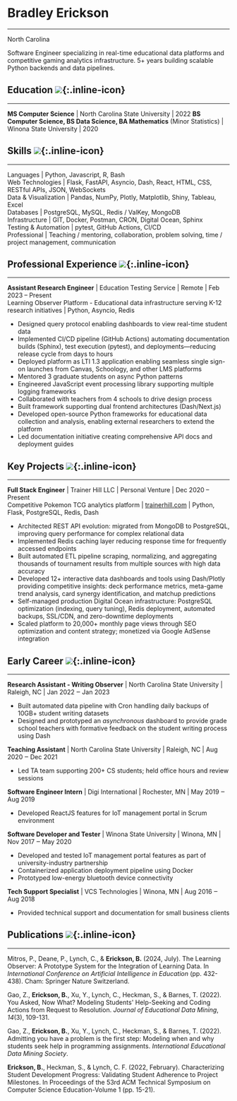 <style>
.inline-icon { height: 1em; width: auto; vertical-align: text-top; margin-top: 4px }
</style>

# Bradley Erickson

---

North Carolina

Software Engineer specializing in real-time educational data platforms and competitive gaming analytics infrastructure. 5+ years building scalable Python backends and data pipelines.

## Education ![](/assets/graduation-cap.svg){:.inline-icon}

---

**MS Computer Science** | North Carolina State University | 2022
**BS Computer Science, BS Data Science, BA Mathematics** (Minor Statistics) | Winona State University | 2020

## Skills ![](/assets/brain.svg){:.inline-icon}

---

Languages | Python, Javascript, R, Bash  
Web Technologies | Flask, FastAPI, Asyncio, Dash, React, HTML, CSS, RESTful APIs, JSON, WebSockets  
Data & Visualization | Pandas, NumPy, Plotly, Matplotlib, Shiny, Tableau, Excel  
Databases | PostgreSQL, MySQL, Redis / ValKey, MongoDB  
Infrastructure | GIT, Docker, Postman, CRON, Digital Ocean, Sphinx  
Testing & Automation | pytest, GitHub Actions, CI/CD  
Professional | Teaching / mentoring, collaboration, problem solving, time / project management, communication

## Professional Experience ![](/assets/building.svg){:.inline-icon}

---

**Assistant Research Engineer** \| Education Testing Service \| Remote \| Feb 2023 – Present  
Learning Observer Platform \- Educational data infrastructure serving K-12 research initiatives \| Python, Asyncio, Redis 

* Designed query protocol enabling dashboards to view real-time student data  
* Implemented CI/CD pipeline (GitHub Actions) automating documentation builds (Sphinx), test execution (pytest), and deployments—reducing release cycle from days to hours  
* Deployed platform as LTI 1.3 application enabling seamless single sign-on launches from Canvas, Schoology, and other LMS platforms  
* Mentored 3 graduate students on async Python patterns  
* Engineered JavaScript event processing library supporting multiple logging frameworks  
* Collaborated with teachers from 4 schools to drive design process  
* Built framework supporting dual frontend architectures (Dash/Next.js)  
* Developed open-source Python frameworks for educational data collection and analysis, enabling external researchers to extend the platform  
* Led documentation initiative creating comprehensive API docs and deployment guides

## Key Projects ![](/assets/code.svg){:.inline-icon}

---

**Full Stack Engineer** \| Trainer Hill LLC \| Personal Venture \| Dec 2020 – Present  
Competitive Pokemon TCG analytics platform \| [trainerhill.com](https://trainerhill.com) \| Python, Flask, PostgreSQL, Redis, Dash

* Architected REST API evolution: migrated from MongoDB to PostgreSQL, improving query performance for complex relational data  
* Implemented Redis caching layer reducing response time for frequently accessed endpoints  
* Built automated ETL pipeline scraping, normalizing, and aggregating thousands of tournament results from multiple sources with high data accuracy  
* Developed 12+ interactive data dashboards and tools using Dash/Plotly providing competitive insights: deck performance metrics, meta-game trend analysis, card synergy identification, and matchup predictions   
* Self-managed production Digital Ocean infrastructure: PostgreSQL optimization (indexing, query tuning), Redis deployment, automated backups, SSL/CDN, and zero-downtime deployments  
* Scaled platform to 20,000+ monthly page views through SEO optimization and content strategy; monetized via Google AdSense integration

## Early Career ![](/assets/seedling.svg){:.inline-icon}

---

**Research Assistant \- Writing Observer** \| North Carolina State University \| Raleigh, NC \| Jan 2022 ‒ Jan 2023

* Built automated data pipeline with Cron handling daily backups of 10GB+ student writing datasets  
* Designed and prototyped an *asynchronous* dashboard to provide grade school teachers with formative feedback on the student writing process using Dash

**Teaching Assistant** \| North Carolina State University \| Raleigh, NC \| Aug 2020 ‒ Dec 2021

* Led TA team supporting 200+ CS students; held office hours and review sessions

**Software Engineer Intern** \|  Digi International \| Rochester, MN \| May 2019 ‒ Aug 2019

* Developed ReactJS features for IoT management portal in Scrum environment

**Software Developer and Tester** \| Winona State University \| Winona, MN \| Nov 2017 ‒ May 2020

* Developed and tested IoT management portal features as part of university-industry partnership  
* Containerized application deployment pipeline using Docker  
* Prototyped low-energy bluetooth device connectivity

**Tech Support Specialist** \| VCS Technologies \| Winona, MN \| Aug 2016 ‒ Aug 2018

* Provided technical support and documentation for small business clients

## Publications ![](/assets/file.svg){:.inline-icon}

---

Mitros, P., Deane, P., Lynch, C., & **Erickson, B.** (2024, July). The Learning Observer: A Prototype System for the Integration of Learning Data. In *International Conference on Artificial Intelligence in Education* (pp. 432-438). Cham: Springer Nature Switzerland.

Gao, Z., **Erickson, B.**, Xu, Y., Lynch, C., Heckman, S., & Barnes, T. (2022). You Asked, Now What? Modeling Students' Help-Seeking and Coding Actions from Request to Resolution. *Journal of Educational Data Mining*, *14*(3), 109-131.

Gao, Z., **Erickson, B.**, Xu, Y., Lynch, C., Heckman, S., & Barnes, T. (2022). Admitting you have a problem is the first step: Modeling when and why students seek help in programming assignments. *International Educational Data Mining Society*.

**Erickson, B.**, Heckman, S., & Lynch, C. F. (2022, February). Characterizing Student Development Progress: Validating Student Adherence to Project Milestones. In Proceedings of the 53rd ACM Technical Symposium on Computer Science Education-Volume 1 (pp. 15-21).
